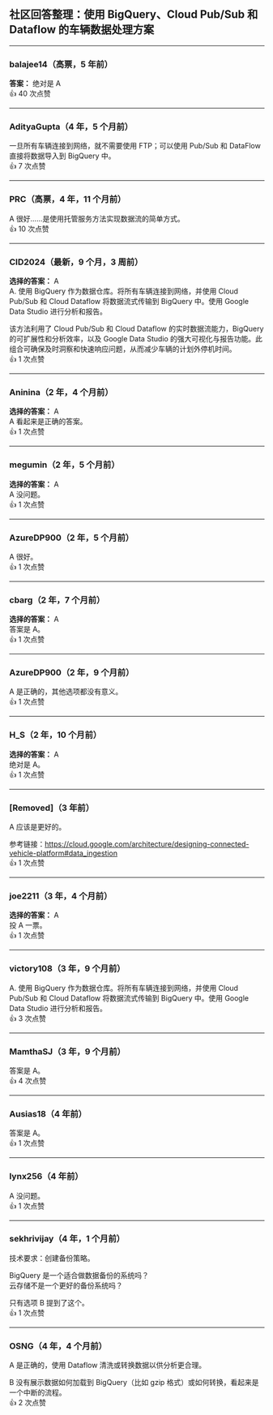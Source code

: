 ## 社区回答整理：使用 BigQuery、Cloud Pub/Sub 和 Dataflow 的车辆数据处理方案
  
  ---
  
  ### **balajee14**（高票，5 年前）
  **答案：** 绝对是 A  
  👍 40 次点赞
  
  ---
  
  ### **AdityaGupta**（4 年，5 个月前）    
  一旦所有车辆连接到网络，就不需要使用 FTP；可以使用 Pub/Sub 和 DataFlow 直接将数据导入到 BigQuery 中。  
  👍 7 次点赞
  
  ---
  
  ### **PRC**（高票，4 年，11 个月前）    
  A 很好……是使用托管服务方法实现数据流的简单方式。  
  👍 10 次点赞
  
  ---
  
  ### **CID2024**（最新，9 个月，3 周前）  
  **选择的答案：** A    
  A. 使用 BigQuery 作为数据仓库。将所有车辆连接到网络，并使用 Cloud Pub/Sub 和 Cloud Dataflow 将数据流式传输到 BigQuery 中。使用 Google Data Studio 进行分析和报告。  
    
  该方法利用了 Cloud Pub/Sub 和 Cloud Dataflow 的实时数据流能力，BigQuery 的可扩展性和分析效率，以及 Google Data Studio 的强大可视化与报告功能。此组合可确保及时洞察和快速响应问题，从而减少车辆的计划外停机时间。  
  👍 1 次点赞
  
  ---
  
  ### **Aninina**（2 年，4 个月前）  
  **选择的答案：** A    
  A 看起来是正确的答案。  
  👍 1 次点赞
  
  ---
  
  ### **megumin**（2 年，5 个月前）  
  **选择的答案：** A    
  A 没问题。  
  👍 1 次点赞
  
  ---
  
  ### **AzureDP900**（2 年，5 个月前）    
  A 很好。  
  👍 1 次点赞
  
  ---
  
  ### **cbarg**（2 年，7 个月前）  
  **选择的答案：** A    
  答案是 A。  
  👍 1 次点赞
  
  ---
  
  ### **AzureDP900**（2 年，9 个月前）    
  A 是正确的，其他选项都没有意义。  
  👍 1 次点赞
  
  ---
  
  ### **H_S**（2 年，10 个月前）  
  **选择的答案：** A    
  绝对是 A。  
  👍 1 次点赞
  
  ---
  
  ### **[Removed]**（3 年前）    
  A 应该是更好的。
    
  参考链接：https://cloud.google.com/architecture/designing-connected-vehicle-platform#data_ingestion  
  👍 1 次点赞
  
  ---
  
  ### **joe2211**（3 年，4 个月前）  
  **选择的答案：** A    
  投 A 一票。  
  👍 1 次点赞
  
  ---
  
  ### **victory108**（3 年，9 个月前）    
  A. 使用 BigQuery 作为数据仓库。将所有车辆连接到网络，并使用 Cloud Pub/Sub 和 Cloud Dataflow 将数据流式传输到 BigQuery 中。使用 Google Data Studio 进行分析和报告。  
  👍 3 次点赞
  
  ---
  
  ### **MamthaSJ**（3 年，9 个月前）    
  答案是 A。  
  👍 4 次点赞
  
  ---
  
  ### **Ausias18**（4 年前）    
  答案是 A。  
  👍 1 次点赞
  
  ---
  
  ### **lynx256**（4 年前）    
  A 没问题。  
  👍 1 次点赞
  
  ---
  
  ### **sekhrivijay**（4 年，1 个月前）    
  技术要求：创建备份策略。  
    
  BigQuery 是一个适合做数据备份的系统吗？    
  云存储不是一个更好的备份系统吗？  
    
  只有选项 B 提到了这个。  
  👍 1 次点赞
  
  ---
  
  ### **OSNG**（4 年，4 个月前）    
  A 是正确的，使用 Dataflow 清洗或转换数据以供分析更合理。  
    
  B 没有展示数据如何加载到 BigQuery（比如 gzip 格式）或如何转换，看起来是一个中断的流程。  
  👍 2 次点赞
  
